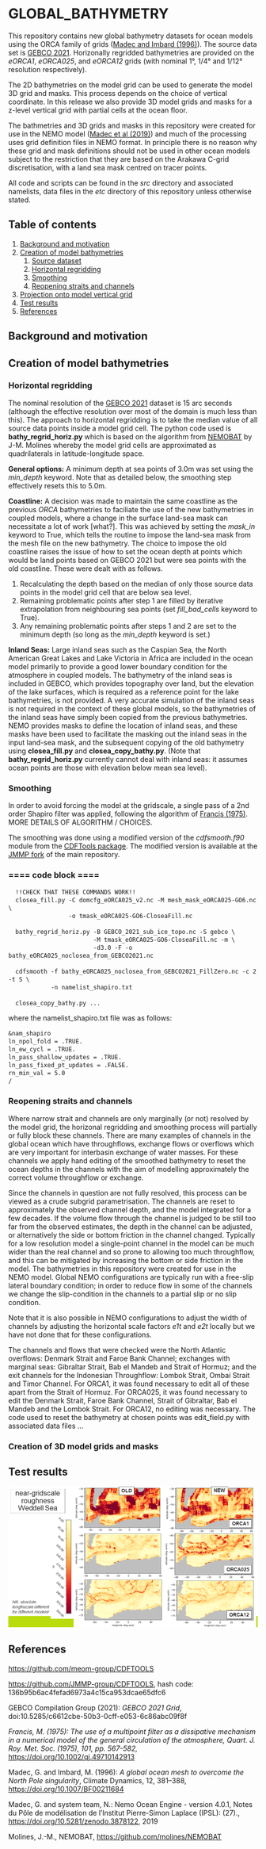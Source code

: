 # GLOBAL_BATHYMETRY
This repository contains new global bathymetry datasets for ocean models using the ORCA family of 
grids ([Madec and Imbard (1996)](#madec_and_imbard_1996)). The source data set is [GEBCO 2021](#gebco_2021).
Horizonally regridded bathymetries are provided on the _eORCA1_, _eORCA025_, and _eORCA12_ grids 
(with nominal 1&deg;, 1/4&deg; and 1/12&deg; resolution respectively).

The  2D bathymetries on the model grid can be used to generate the model 3D grid and masks. This process 
depends on the choice of vertical coordinate. In this release we also provide 3D model grids and masks
for a z-level vertical grid with partial cells at the ocean floor.

The bathmetries and 3D grids and masks in this repository were created for use in the NEMO model 
([Madec et al (2019)](madec_et_al_2019)) and much of the processing uses grid definition files in 
NEMO format. In principle there is no reason why these grid and mask definitions should not be used
in other ocean models subject to the restriction that they are based on the Arakawa C-grid discretisation, 
with a land sea mask centred on tracer points. 

All code and scripts can be found in the _src_ directory and associated namelists, data files in
the _etc_ directory of this repository  unless otherwise stated.

## Table of contents
1. [Background and motivation](#background-and-motivation)
2. [Creation of model bathymetries](#creation-of-model-bathymetries)
   1. [Source dataset](#source-dataset)
   2. [Horizontal regridding](#horizontal-regridding)
   3. [Smoothing](...)
   4. [Reopening straits and channels](#checking-straits-and-sills)
3. [Projection onto model vertical grid](#projection-onto-model-vertical-grid)
4. [Test results](#test-results)
5. [References](#references)

## Background and motivation 

## Creation of model bathymetries
### Horizontal regridding
The nominal resolution of the [GEBCO 2021](#gebco_2021)  dataset is 15 arc seconds (although the effective
resolution over most of the domain is much less than this). The approach to horizontal regridding is to
take the median value of all source data points inside a model grid cell. The python code used is 
**bathy_regrid_horiz.py** which is based on the algorithm from [NEMOBAT](#nemobat) by J-M. Molines whereby
the model grid cells are approximated as quadrilaterals in latitude-longitude space. 

**General options:** A minimum depth at sea points of 3.0m was set using the _min_depth_ keyword. Note 
that as detailed below, the smoothing step effectively resets this to 5.0m. 

**Coastline:** A decision was made to maintain the same coastline as the previous _ORCA_ bathymetries to 
faciliate the use of the new bathymetries in coupled models, where a change in the surface land-sea mask
can necessitate a lot of work [what?]. This was achieved by setting the _mask_in_ keyword to True, which 
tells the routine to impose the land-sea mask from the mesh file on the new bathymetry. The choice to 
impose the old coastline raises the issue of how to set the ocean depth at points which would be land 
points based on GEBCO 2021 but were sea points with the old coastline. These were dealt with as follows.
 1. Recalculating the depth based on the median of only those source data points in the model grid cell that are below sea level.
 2. Remaining problematic points after step 1 are filled by iterative extrapolation from neighbouring sea points (set _fill_bad_cells_ keyword to True).
 3. Any remaining problematic points after steps 1 and 2 are set to the minimum depth (so long as the _min_depth_ keyword is set.) 

**Inland Seas:** Large inland seas such as the Caspian Sea, the North American Great Lakes and Lake Victoria 
in Africa are included in the ocean model primarily to provide a good lower boundary condition for the 
atmosphere in coupled models. The bathymetry of the inland seas is included in GEBCO, which provides topography
over land, but the elevation of the lake surfaces, which is required as a reference point for the lake 
bathymetries, is not provided. A very accurate simulation of the inland seas is not required in the context
of these global models, so the bathymetries of the inland seas have simply been copied from the previous 
bathymetries. NEMO provides masks to define the location of inland seas, and these masks have been used
to facilitate the masking out the inland seas in the input land-sea mask, and the subsequent copying of 
the old bathymetry using **closea_fill.py** and **closea_copy_bathy.py**. (Note that **bathy_regrid_horiz.py**
currently cannot deal with inland seas: it assumes ocean points are those with elevation below mean 
sea level).

### Smoothing
In order to avoid forcing the model at the gridscale, a single pass of a 2nd order Shapiro filter was applied, following the 
algorithm of [Francis (1975)](#francis_1975). MORE DETAILS OF ALGORITHM / CHOICES.

The smoothing was done using a modified version of the _cdfsmooth.f90_ module from the 
[CDFTools package](#molines_cdftools). The modified version is available at the 
[JMMP fork](#cdftools_jmmp) of the main repository. 

### ==== code block ====
````
  !!CHECK THAT THESE COMMANDS WORK!!
  closea_fill.py -C domcfg_eORCA025_v2.nc -M mesh_mask_eORCA025-GO6.nc \
                 -o tmask_eORCA025-GO6-CloseaFill.nc

  bathy_regrid_horiz.py -B GEBCO_2021_sub_ice_topo.nc -S gebco \
                        -M tmask_eORCA025-GO6-CloseaFill.nc -m \
                        -d3.0 -F -o bathy_eORCA025_noclosea_from_GEBCO2021.nc

  cdfsmooth -f bathy_eORCA025_noclosea_from_GEBCO2021_FillZero.nc -c 2 -t S \
            -n namelist_shapiro.txt
 
  closea_copy_bathy.py ...
````
where the namelist_shapiro.txt file was as follows:
````
&nam_shapiro
ln_npol_fold = .TRUE.
ln_ew_cycl = .TRUE.
ln_pass_shallow_updates = .TRUE.
ln_pass_fixed_pt_updates = .FALSE.
rn_min_val = 5.0
/
````

### Reopening straits and channels
Where narrow strait and channels are only marginally (or not) resolved by the model grid, the 
horizonal regridding and smoothing process will partially or fully block these channels. There are 
many examples of channels in the global ocean which have throughflows, exchange flows or overflows
which are very important for interbasin exchange of water masses. For these channels we apply hand
editing of the smoothed bathymetry to reset the ocean depths in the channels with the aim of
modelling approximately the correct volume throughflow or exchange. 

Since the channels in question are not fully resolved, this process can be viewed as a crude
subgrid parametrisation. The channels are reset to approximately the observed channel depth, and
the model integrated for a few decades. If the volume flow through the channel is judged to be still too
far from the observed estimates, the depth in the channel can be adjusted, or alternatively the 
side or bottom friction in the channel changed. Typically for a low resolution model a single-point 
channel in the model can be much wider than the real channel and so prone to allowing too much
throughflow, and this can be mitigated by increasing the bottom or side friction in the model. 
The bathymetries in this repository were created for use in the NEMO model. Global NEMO configurations
are typically run with a free-slip lateral boundary condition; in order to reduce flow in some of the
channels we change the slip-condition in the channels to a partial slip or no slip condition.

Note that it is also possible in NEMO configurations to adjust the width of channels by adjusting 
the horizontal scale factors _e1t_ and _e2t_ locally but we have not done that for these configurations. 

The channels and flows that were checked were the North Atlantic overflows: Denmark Strait and Faroe
Bank Channel; exchanges with marginal seas: Gibraltar Strait, Bab el Mandeb and Strait of Hormuz; 
and the exit channels for the Indonesian Throughflow: Lombok Strait, Ombai Strait and Timor Channel.
For ORCA1, it was found necessary to edit all of these apart from the Strait of Hormuz. For ORCA025,
it was found necessary to edit the Denmark Strait, Faroe Bank Channel, Strait of Gibraltar, Bab el
Mandeb and the Lombok Strait. For ORCA12, no editing was necessary. The code used to reset the 
bathymetry at chosen points was edit_field.py with associated data files ...


### Creation of 3D model grids and masks

## Test results
<img title="gridscale roughness in Weddell Sea" 
alt="Alt text" src="Weddell_Sea_roughness.png">


## References

<a name="molines_cdftools"></a>
https://github.com/meom-group/CDFTOOLS

<a name="cdftools_jmmp"></a>
https://github.com/JMMP-group/CDFTOOLS, hash code: 136b95b6ac4fefad6973a4c15ca953dcae65dfc6

<a name="gebco_2021"></a>
GEBCO Compilation Group (2021): _GEBCO 2021 Grid_, doi:10.5285/c6612cbe-50b3-0cff-e053-6c86abc09f8f

<a name="francis_1975"></a>
_Francis, M. (1975): _The use of a multipoint filter as a dissipative mechanism in a
numerical model of the general circulation of the atmosphere_, Quart. J. Roy. Met. Soc. (1975), 101, pp. 567-582,_
https://doi.org/10.1002/qj.49710142913

<a name="madec_and_imbard_1996"></a>
Madec, G. and Imbard, M. (1996): _A global ocean mesh to overcome the North Pole singularity_, Climate Dynamics, 12, 381–388,
https://doi.org/10.1007/BF00211684

<a name="madec_et_al_2019"></a>
Madec, G. and system team, N.: Nemo Ocean Engine - version 4.0.1, Notes du Pôle de modélisation de l’Institut Pierre-Simon Laplace
(IPSL): (27)., https://doi.org/10.5281/zenodo.3878122, 2019

<a name="nemobat"></a>
Molines, J.-M., NEMOBAT, https://github.com/molines/NEMOBAT